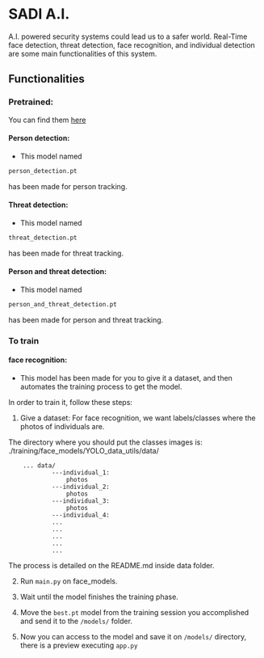 # SADI A.I.

A.I. powered security systems could lead us to a safer world. Real-Time face detection, threat detection, face recognition, and individual detection are some main functionalities of this system.

## Functionalities

### Pretrained:

You can find them [here](https://drive.google.com/drive/folders/1EdmfK3JjSvHDUrUI86Y07vaK1PPZBa9n)

#### Person detection:

- This model named

```python
person_detection.pt
```

has been made for person tracking.

#### Threat detection:

- This model named

```python
threat_detection.pt
```

has been made for threat tracking.

#### Person and threat detection:

- This model named

```python
person_and_threat_detection.pt
```

has been made for person and threat tracking.

### To train

#### face recognition:

- This model has been made for you to give it a dataset, and then automates the training process to get the model.

In order to train it, follow these steps:

1. Give a dataset: For face recognition, we want labels/classes where the photos of individuals are.

The directory where you should put the classes images is: ./training/face_models/YOLO_data_utils/data/

        ... data/
                ---individual_1:
                    photos
                ---individual_2:
                    photos
                ---individual_3:
                    photos
                ---individual_4:
                ...
                ...
                ...
                ...
                ...

The process is detailed on the README.md inside data folder.

2. Run `main.py` on face_models.

3. Wait until the model finishes the training phase.

4. Move the `best.pt` model from the training session you accomplished and send it to the `/models/` folder.

5. Now you can access to the model and save it on `/models/` directory, there is a preview executing `app.py`
